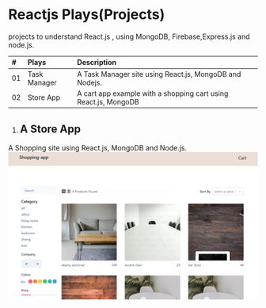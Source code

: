 # Reactjs Plays(Projects)
projects to understand React.js , using MongoDB, Firebase,Express.js and node.js.

|# | Plays        | Description                       |
| :-------- | :------- | :-------------------------------- |
|01| Task Manager | A Task Manager site using React.js, MongoDB and Nodejs. |
|02| Store App    | A cart app example with a shopping cart using React.js, MongoDB|


1. ## A Store App

A Shopping site using React.js, MongoDB and Node.js.
![App Screenshot](store_app/shop_app.png)
